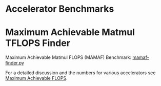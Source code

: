 # Accelerator Benchmarks

# Maximum Achievable Matmul TFLOPS Finder

Maximum Achievable Matmul FLOPS (MAMAF) Benchmark: [mamaf-finder.py](./mamaf-finder.py)

For a detailed discussion and the numbers for various accelerators see [Maximum Achievable FLOPS](../#maximum-achievable-flops).
